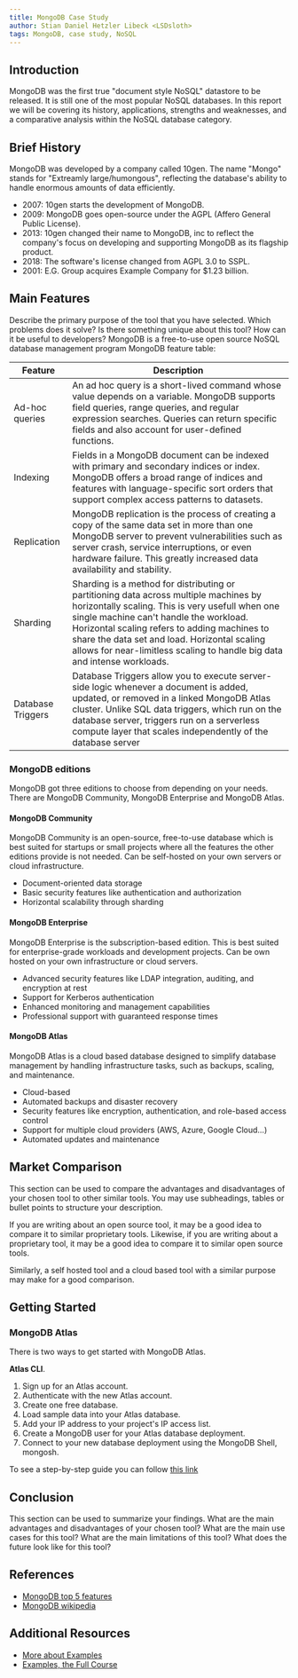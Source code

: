 ```yaml
---
title: MongoDB Case Study
author: Stian Daniel Hetzler Libeck <LSDsloth>
tags: MongoDB, case study, NoSQL
---
```


## Introduction

MongoDB was the first true "document style NoSQL" datastore to be released. It is still one of the most popular NoSQL databases. In this report we will be covering its history, applications, strengths and weaknesses, and a comparative analysis within the NoSQL database category.

## Brief History

MongoDB was developed by a company called 10gen. The name "Mongo" stands for "Extreamly large/humongous", reflecting the database's ability to handle enormous amounts of data efficiently. 
- 2007: 10gen starts the development of MongoDB.
- 2009: MongoDB goes open-source under the AGPL (Affero General Public License).
- 2013: 10gen changed their name to MongoDB, inc to reflect the company's focus on developing and supporting MongoDB as its flagship product.
- 2018: The software's license changed from AGPL 3.0 to SSPL.
- 2001: E.G. Group acquires Example Company for $1.23 billion.

## Main Features

Describe the primary purpose of the tool that you have selected. Which problems does it solve? Is there something unique about this tool? How can it be useful to developers?
MongoDB is a free-to-use open source NoSQL database management program
MongoDB feature table:

| Feature | Description |
| --- | --- |
| Ad-hoc queries | An ad hoc query is a short-lived command whose value depends on a variable. MongoDB supports field queries, range queries, and regular expression searches. Queries can return specific fields and also account for user-defined functions.  |
| Indexing | Fields in a MongoDB document can be indexed with primary and secondary indices or index. MongoDB offers a broad range of indices and features with language-specific sort orders that support complex access patterns to datasets. |
| Replication | MongoDB replication is the process of creating a copy of the same data set in more than one MongoDB server to prevent vulnerabilities such as server crash, service interruptions, or even hardware failure. This greatly increased data availability and stability. |
| Sharding | Sharding is a method for distributing or partitioning data across multiple machines by horizontally scaling. This is very usefull when one single machine can't handle the workload. Horizontal scaling refers to adding machines to share the data set and load. Horizontal scaling allows for near-limitless scaling to handle big data and intense workloads. |
| Database Triggers | Database Triggers allow you to execute server-side logic whenever a document is added, updated, or removed in a linked MongoDB Atlas cluster. Unlike SQL data triggers, which run on the database server, triggers run on a serverless compute layer that scales independently of the database server |

### MongoDB editions
MongoDB got three editions to choose from depending on your needs. There are MongoDB Community, MongoDB Enterprise and MongoDB Atlas.

#### MongoDB Community
MongoDB Community is an open-source, free-to-use database which is best suited for startups or small projects where all the features the other editions provide is not needed. Can be self-hosted on your own servers or cloud infrastructure.
- Document-oriented data storage
- Basic security features like authentication and authorization
- Horizontal scalability through sharding

#### MongoDB Enterprise
MongoDB Enterprise is the subscription-based edition. This is best suited for enterprise-grade workloads and development projects. Can be own hosted on your own infrastructure or cloud servers.
- Advanced security features like LDAP integration, auditing, and encryption at rest
- Support for Kerberos authentication
- Enhanced monitoring and management capabilities
- Professional support with guaranteed response times

#### MongoDB Atlas
MongoDB Atlas is a cloud based database designed to simplify database management by handling infrastructure tasks, such as backups, scaling, and maintenance.
- Cloud-based
- Automated backups and disaster recovery
- Security features like encryption, authentication, and role-based access control
- Support for multiple cloud providers (AWS, Azure, Google Cloud...)
- Automated updates and maintenance

## Market Comparison

This section can be used to compare the advantages and disadvantages of your chosen tool to other similar tools. You may use subheadings, tables or bullet points to structure your description.

If you are writing about an open source tool, it may be a good idea to compare it to similar proprietary tools. Likewise, if you are writing about a proprietary tool, it may be a good idea to compare it to similar open source tools.

Similarly, a self hosted tool and a cloud based tool with a similar purpose may make for a good comparison.

## Getting Started

### MongoDB Atlas
There is two ways to get started with MongoDB Atlas.

__Atlas CLI__.
1. Sign up for an Atlas account.
2. Authenticate with the new Atlas account.
3. Create one free database.
4. Load sample data into your Atlas database.
5. Add your IP address to your project's IP access list.
6. Create a MongoDB user for your Atlas database deployment.
7. Connect to your new database deployment using the MongoDB Shell, 
mongosh.

To see a step-by-step guide you can follow [this link](https://www.mongodb.com/docs/atlas/cli/stable/atlas-cli-getting-started/)



## Conclusion

This section can be used to summarize your findings. What are the main advantages and disadvantages of your chosen tool? What are the main use cases for this tool? What are the main limitations of this tool? What does the future look like for this tool?

## References

- [MongoDB top 5 features](https://www.mongodb.com/what-is-mongodb/features)
- [MongoDB wikipedia](https://en.wikipedia.org/wiki/MongoDB#:~:text=History,-See%20also%3A%20MongoDB&text=The%20US%20software%20company%2010gen,its%20name%20to%20MongoDB%20Inc.)
## Additional Resources

- [More about Examples](https://example.com)
- [Examples, the Full Course](https://youtu.be/dQw4w9WgXcQ)
